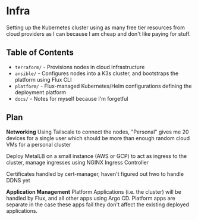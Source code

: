# Infra
Setting up the Kubernetes cluster using as many free tier resources from cloud providers as I can because I am cheap and don't like paying for stuff.

## Table of Contents
* `terraform/` - Provisions nodes in cloud infrastructure
* `ansible/` - Configures nodes into a K3s cluster, and bootstraps the platform using Flux CLI
* `platform/` - Flux-managed Kubernetes/Helm configurations defining the deployment platform
* `docs/` - Notes for myself because I'm forgetful


## Plan
**Networking**
Using Tailscale to connect the nodes, "Personal" gives me 20 devices for a single user
which should be more than enough random cloud VMs for a personal cluster

Deploy MetalLB on a small instance (AWS or GCP) to act as ingress to the cluster, manage
ingresses using NGINX Ingress Controller

Certificates handled by cert-manager, haven't figured out hwo to handle DDNS yet

**Application Management**
Platform Applications (i.e. the cluster) will be handled by Flux, and all other apps using
Argo CD. Platform apps are separate in the case these apps fail they don't affect the
existing deployed applications.